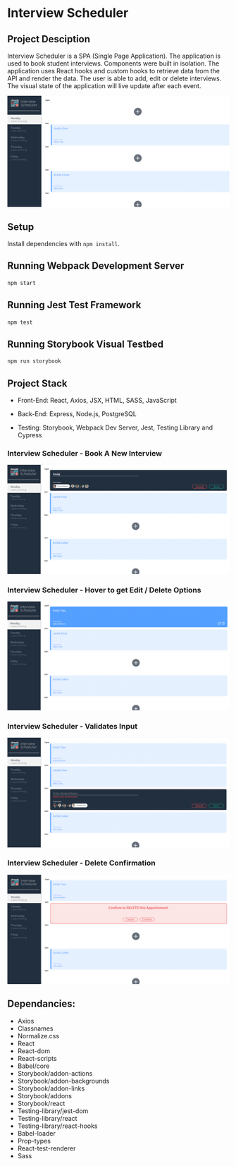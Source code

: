 # Interview Scheduler

## Project Desciption
Interview Scheduler is a SPA (Single Page Application). The application is used to book student interviews. Components were built in isolation. The application uses React hooks and custom hooks to retrieve data from the API and render the data. The user is able to add, edit or delete interviews. The visual state of the application will live update after each event.

!['Interview Scheduler'](https://github.com/thien-trieu/scheduler/blob/master/docs/Interview-Scheduler.PNG)

## Setup

Install dependencies with `npm install`.

## Running Webpack Development Server

```sh
npm start
```

## Running Jest Test Framework

```sh
npm test
```

## Running Storybook Visual Testbed

```sh
npm run storybook
```

## Project Stack
- Front-End: React, Axios, JSX, HTML, SASS, JavaScript

- Back-End: Express, Node.js, PostgreSQL

- Testing: Storybook, Webpack Dev Server, Jest, Testing Library and Cypress

### Interview Scheduler - Book A New Interview
!['Interview Scheduler'](https://github.com/thien-trieu/scheduler/blob/master/docs/Interview-Scheduler-BookInterview.PNG)

### Interview Scheduler - Hover to get Edit / Delete Options
!['Interview Scheduler'](https://github.com/thien-trieu/scheduler/blob/master/docs/Interview-Scheduler-Hover-for-Edit-Delete.PNG)

### Interview Scheduler - Validates Input
!['Interview Scheduler'](https://github.com/thien-trieu/scheduler/blob/master/docs/Interview-Scheduler-Validation.PNG)

### Interview Scheduler - Delete Confirmation
!['Interview Scheduler'](https://github.com/thien-trieu/scheduler/blob/master/docs/Interview-Scheduler-DeleteConfirmation.PNG)


## Dependancies:
- Axios
- Classnames
- Normalize.css
- React
- React-dom
- React-scripts
- Babel/core
- Storybook/addon-actions
- Storybook/addon-backgrounds
- Storybook/addon-links
- Storybook/addons
- Storybook/react
- Testing-library/jest-dom
- Testing-library/react
- Testing-library/react-hooks
- Babel-loader
- Prop-types
- React-test-renderer
- Sass
